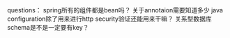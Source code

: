 questions：
spring所有的组件都是bean吗？
关于annotaion需要知道多少
java configuration除了用来进行http security验证还能用来干嘛？
关系型数据库schema是不是一定要有key？
